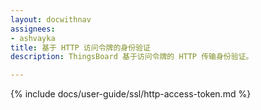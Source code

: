 ```yaml
---
layout: docwithnav
assignees:
- ashvayka
title: 基于 HTTP 访问令牌的身份验证
description: ThingsBoard 基于访问令牌的 HTTP 传输身份验证。

---
```


{% include docs/user-guide/ssl/http-access-token.md %}